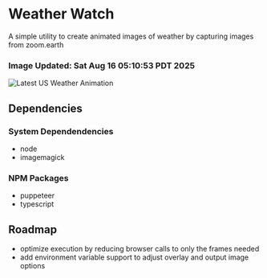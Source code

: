 # Weather Watch

A simple utility to create animated images of weather by capturing images from zoom.earth

### Image Updated: Sat Aug 16 05:10:53 PDT 2025

![Latest US Weather Animation](animations/2025-08-16.webp)

## Dependencies
### System Dependendencies
* node
* imagemagick
### NPM Packages
* puppeteer
* typescript

## Roadmap
* optimize execution by reducing browser calls to only the frames needed
* add environment variable support to adjust overlay and output image options
